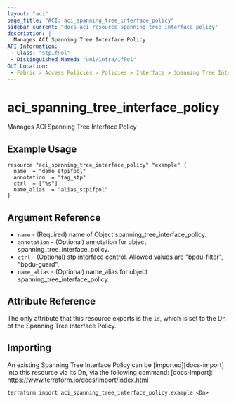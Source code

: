 ```yaml
---
layout: "aci"
page_title: "ACI: aci_spanning_tree_interface_policy"
sidebar_current: "docs-aci-resource-spanning_tree_interface_policy"
description: |-
  Manages ACI Spanning Tree Interface Policy
API Information:
 - Class: "stpIfPol"
 - Distinguished Named: "uni/infra/ifPol"
GUI Location:
 - Fabric > Access Policies > Policies > Interface > Spanning Tree Interface
---
```


# aci_spanning_tree_interface_policy #
Manages ACI Spanning Tree Interface Policy

## Example Usage ##

```hcl
resource "aci_spanning_tree_interface_policy" "example" {
  name  = "demo_stpifpol"
  annotation  = "tag_stp"
  ctrl  = ["%s"]
  name_alias  = "alias_stpifpol"
}
```
## Argument Reference ##
* `name` - (Required) name of Object spanning_tree_interface_policy.
* `annotation` - (Optional) annotation for object spanning_tree_interface_policy.
* `ctrl` - (Optional) stp interface control. Allowed values are "bpdu-filter", "bpdu-guard".
* `name_alias` - (Optional) name_alias for object spanning_tree_interface_policy.



## Attribute Reference

The only attribute that this resource exports is the `id`, which is set to the
Dn of the Spanning Tree Interface Policy.

## Importing ##

An existing Spanning Tree Interface Policy can be [imported][docs-import] into this resource via its Dn, via the following command:
[docs-import]: https://www.terraform.io/docs/import/index.html


```
terraform import aci_spanning_tree_interface_policy.example <Dn>
```
